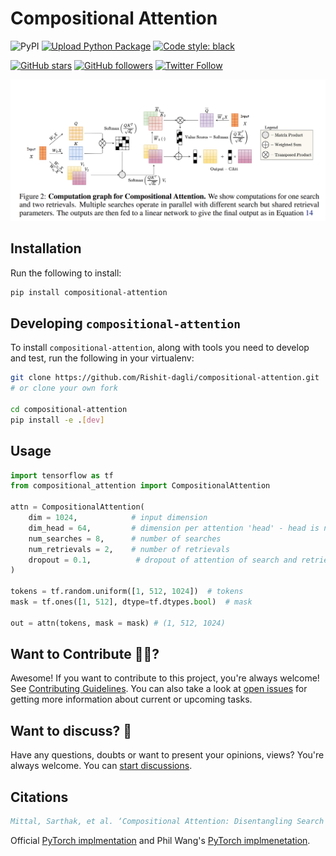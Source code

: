 # Compositional Attention

![PyPI](https://img.shields.io/pypi/v/compositional-attention)
[![Upload Python Package](https://github.com/Rishit-dagli/compositional-attention/actions/workflows/python-publish.yml/badge.svg)](https://github.com/Rishit-dagli/compositional-attention/actions/workflows/python-publish.yml)
[![Code style: black](https://img.shields.io/badge/code%20style-black-000000.svg)](https://github.com/psf/black)

[![GitHub stars](https://img.shields.io/github/stars/Rishit-dagli/compositional-attention?style=social)](https://github.com/Rishit-dagli/compositional-attention/stargazers)
[![GitHub followers](https://img.shields.io/github/followers/Rishit-dagli?label=Follow&style=social)](https://github.com/Rishit-dagli)
[![Twitter Follow](https://img.shields.io/twitter/follow/rishit_dagli?style=social)](https://twitter.com/intent/follow?screen_name=rishit_dagli)

![](media/architecture.PNG)

## Installation

Run the following to install:

```sh
pip install compositional-attention
```

## Developing `compositional-attention`

To install `compositional-attention`, along with tools you need to develop and test, run the following in your virtualenv:

```sh
git clone https://github.com/Rishit-dagli/compositional-attention.git
# or clone your own fork

cd compositional-attention
pip install -e .[dev]
```

## Usage

```py
import tensorflow as tf
from compositional_attention import CompositionalAttention

attn = CompositionalAttention(
    dim = 1024,            # input dimension
    dim_head = 64,         # dimension per attention 'head' - head is now either search or retrieval
    num_searches = 8,      # number of searches
    num_retrievals = 2,    # number of retrievals
    dropout = 0.1,          # dropout of attention of search and retrieval
)

tokens = tf.random.uniform([1, 512, 1024])  # tokens
mask = tf.ones([1, 512], dtype=tf.dtypes.bool)  # mask

out = attn(tokens, mask = mask) # (1, 512, 1024)
```

## Want to Contribute 🙋‍♂️?

Awesome! If you want to contribute to this project, you're always welcome! See [Contributing Guidelines](CONTRIBUTING.md). You can also take a look at [open issues](https://github.com/Rishit-dagli/Compositional-Attention/issues) for getting more information about current or upcoming tasks.

## Want to discuss? 💬

Have any questions, doubts or want to present your opinions, views? You're always welcome. You can [start discussions](https://github.com/Rishit-dagli/Compositional-Attention/discussions).

## Citations

```bibtex
Mittal, Sarthak, et al. ‘Compositional Attention: Disentangling Search and Retrieval’. ArXiv:2110.09419 [Cs], Feb. 2022. arXiv.org, http://arxiv.org/abs/2110.09419.
```

Official [PyTorch implmentation](https://github.com/sarthmit/compositional-attention) and Phil Wang's [PyTorch implmenetation](https://github.com/lucidrains/compositional-attention-pytorch).
